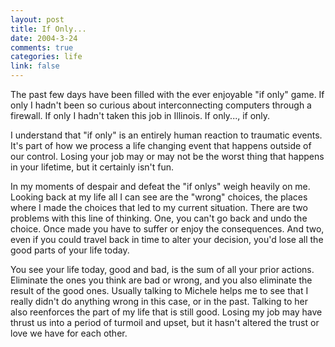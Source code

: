 ```yaml
--- 
layout: post
title: If Only...
date: 2004-3-24
comments: true
categories: life
link: false
---
```

The past few days have been filled with the ever enjoyable "if only" game. If only I hadn't been so curious about interconnecting computers through a firewall. If only I hadn't taken this job in Illinois. If only..., if only.

I understand that "if only" is an entirely human reaction to traumatic events. It's part of how we process a life changing event that happens outside of our control. Losing your job may or may not be the worst thing that happens in your lifetime, but it certainly isn't fun.

In my moments of despair and defeat the "if onlys" weigh heavily on me. Looking back at my life all I can see are the "wrong" choices, the places where I made the choices that led to my current situation. There are two problems with this line of thinking. One, you can't go back and undo the choice. Once made you have to suffer or enjoy the consequences. And two, even if you could travel back in time to alter your decision, you'd lose all the good parts of your life today.

You see your life today, good and bad, is the sum of all your prior actions. Eliminate the ones you think are bad or wrong, and you also eliminate the result of the good ones. Usually talking to Michele helps me to see that I really didn't do anything wrong in this case, or in the past. Talking to her also reenforces the part of my life that is still good. Losing my job may have thrust us into a period of turmoil and upset, but it hasn't altered the trust or love we have for each other.
